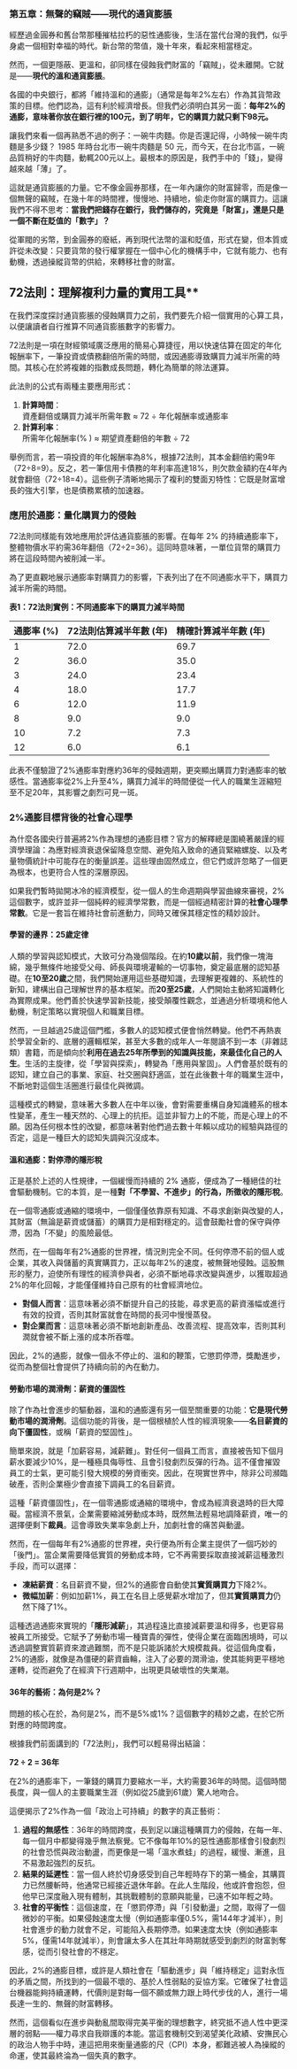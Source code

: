 ### **第五章：無聲的竊賊——現代的通貨膨脹**

經歷過金圓券和舊台幣那種摧枯拉朽的惡性通膨後，生活在當代台灣的我們，似乎身處一個相對幸福的時代。新台幣的幣值，幾十年來，看起來相當穩定。

然而，一個更隱蔽、更溫和，卻同樣在侵蝕我們財富的「竊賊」，從未離開。它就是——**現代的溫和通貨膨脹**。

各國的中央銀行，都將「維持溫和的通膨」（通常是每年2%左右）作為其貨幣政策的目標。他們認為，這有利於經濟增長。但我們必須明白其另一面：**每年2%的通膨，意味著你放在銀行裡的100元，到了明年，它的購買力就只剩下98元。**

讓我們來看一個再熟悉不過的例子：一碗牛肉麵。你是否還記得，小時候一碗牛肉麵是多少錢？ 1985 年時台北市一碗牛肉麵是 50 元，而今天，在台北市區，一碗品質稍好的牛肉麵，動輒200元以上。最根本的原因是，我們手中的「錢」，變得越來越「薄」了。

這就是通貨膨脹的力量。它不像金圓券那樣，在一年內讓你的財富歸零，而是像一個無聲的竊賊，在幾十年的時間裡，慢慢地、持續地，偷走你財富的購買力。這讓我們不得不思考：**當我們把錢存在銀行，我們儲存的，究竟是「財富」，還是只是一個不斷在貶值的「數字」？**

從軍閥的劣幣，到金圓券的廢紙，再到現代法幣的溫和貶值，形式在變，但本質或許從未改變：只要貨幣的發行權掌握在一個中心化的機構手中，它就有能力、也有動機，透過操縱貨幣的供給，來轉移社會的財富。

## 72法則：理解複利力量的實用工具**

在我們深度探討通貨膨脹的侵蝕購買力之前，我們要先介紹一個實用的心算工具，以便讓讀者自行推算不同通貨膨脹數字的影響力。

72法則是一項在財經領域廣泛應用的簡易心算捷徑，用以快速估算在固定的年化報酬率下，一筆投資或債務翻倍所需的時間，或因通膨導致購買力減半所需的時間。其核心在於將複雜的指數成長問題，轉化為簡單的除法運算。

此法則的公式有兩種主要應用形式：

1. **計算時間**：  
   資產翻倍或購買力減半所需年數 ≈ 72 ÷ 年化報酬率或通膨率 
2. **計算利率**：  
   所需年化報酬率(% ) ≈ 期望資產翻倍的年數 ÷ 72

舉例而言，若一項投資的年化報酬率為8%，根據72法則，其本金翻倍約需9年（72÷8=9）。反之，若一筆信用卡債務的年利率高達18%，則欠款金額約在4年內就會翻倍（72÷18=4）。這些例子清晰地揭示了複利的雙面刃特性：它既是財富增長的強大引擎，也是債務累積的加速器。

### **應用於通膨：量化購買力的侵蝕**

72法則同樣能有效地應用於評估通貨膨脹的影響。在每年 2% 的持續通膨率下，整體物價水平約需36年翻倍（72÷2=36）。這同時意味著，一單位貨幣的購買力將在這段時間內被削減一半。

為了更直觀地展示通膨率對購買力的影響，下表列出了在不同通膨水平下，購買力減半所需的時間。

**表1：72法則實例：不同通膨率下的購買力減半時間**

| 通膨率 (%) | 72法則估算減半年數 (年) | 精確計算減半年數 (年) |
| :---- | :---- | :---- |
| 1 | 72.0 | 69.7 |
| 2 | 36.0 | 35.0 |
| 3 | 24.0 | 23.4 |
| 4 | 18.0 | 17.7 |
| 6 | 12.0 | 11.9 |
| 8 | 9.0 | 9.0 |
| 10 | 7.2 | 7.3 |
| 12 | 6.0 | 6.1 |

此表不僅驗證了2%通膨率對應約36年的侵蝕週期，更突顯出購買力對通膨率的敏感性。當通膨率從2%上升至4%，購買力減半的時間便從一代人的職業生涯縮短至不足20年，其影響之劇烈可見一斑。


### **2%通膨目標背後的社會心理學**

為什麼各國央行普遍將2%作為理想的通膨目標？官方的解釋總是圍繞著嚴謹的經濟學理論：為應對經濟衰退保留降息空間、避免陷入致命的通貨緊縮螺旋、以及考量物價統計中可能存在的衡量誤差。這些理由固然成立，但它們或許忽略了一個更為根本，也更符合人性的深層原因。

如果我們暫時拋開冰冷的經濟模型，從一個人的生命週期與學習曲線來審視，2%這個數字，或許並非一個純粹的經濟學常數，而是一個經過精密計算的**社會心理學常數**。它是一套旨在維持社會前進動力，同時又確保其穩定性的精妙設計。

#### **學習的邊界：25歲定律**

人類的學習與認知模式，大致可分為幾個階段。在約**10歲以前**，我們像一塊海綿，幾乎無條件地接受父母、師長與環境灌輸的一切事物，奠定最底層的認知基礎。在**10至20歲**之間，我們開始運用這些基礎知識，去理解更複雜的、系統性的新知，建構出自己理解世界的基本框架。而**20至25歲**，人們開始主動將知識轉化為實際成果。他們善於快速學習新技能，接受顛覆性觀念，並通過分析環境和他人動機，制定策略以實現個人和職業目標。

然而，一旦越過25歲這個門檻，多數人的認知模式便會悄然轉變。他們不再熱衷於學習全新的、底層的邏輯框架，甚至大多數的成年人一年閱讀不到一本（非雜誌類）書籍，而是傾向於**利用在過去25年所學到的知識與技能，來最佳化自己的人生**。生活的主旋律，從「學習與探索」，轉變為「應用與鞏固」。人們會基於既有的認知，建立自己的事業、家庭、社交圈與舒適區，並在此後數十年的職業生涯中，不斷地對這個生活圈進行最佳化與微調。

這種模式的轉變，意味著大多數人在中年以後，會對需要重構自身知識體系的根本性變革，產生一種天然的、心理上的抗拒。這並非智力上的不能，而是心理上的不願。因為任何根本性的改變，都意味著對他們過去數十年賴以成功的經驗與路徑的否定，這是一種巨大的認知失調與沉沒成本。

#### **溫和通膨：對停滯的隱形稅**

正是基於上述的人性規律，一個緩慢而持續的 2% 通膨，便成為了一種絕佳的社會驅動機制。它的本質，是一種**對「不學習、不進步」的行為，所徵收的隱形稅**。

在一個零通膨或通縮的環境中，一個僅僅依靠原有知識、不尋求創新與改變的人，其財富（無論是薪資或儲蓄）的購買力是相對穩定的。這會鼓勵社會的保守與停滯，因為「不變」的風險最低。

然而，在一個每年有2%通膨的世界裡，情況則完全不同。任何停滯不前的個人或企業，其收入與儲蓄的真實購買力，正以每年2%的速度，被無聲地侵蝕。這股無形的壓力，迫使所有理性的經濟參與者，必須不斷地尋求改變與進步，以獲取超過2%的年化回報，才能僅僅維持自己原有的社會經濟地位。

* **對個人而言**：這意味著必須不斷提升自己的技能，尋求更高的薪資漲幅或進行有效的投資，否則其財富就會在時間的長河中慢慢蒸發。
* **對企業而言**：這意味著必須不斷地創新產品、改善流程、提高效率，否則其利潤就會被不斷上漲的成本所吞噬。

因此，2%的通膨，就像一個永不停止的、溫和的鞭策，它懲罰停滯，獎勵進步，從而為整個社會提供了持續向前的內在動力。

#### **勞動市場的潤滑劑：薪資的僵固性**

除了作為社會進步的驅動器，溫和的通膨還有另一個至關重要的功能：**它是現代勞動市場的潤滑劑**。這個功能的背後，是一個根植於人性的經濟現象——**名目薪資的向下僵固性**，或稱「薪資的堅固性」。

簡單來說，就是「加薪容易，減薪難」。對任何一個員工而言，直接被告知下個月薪水要減少10%，是一種極具侮辱性、且會引發劇烈反彈的行為。這不僅會摧毀員工的士氣，更可能引發大規模的勞資衝突。因此，在現實世界中，除非公司瀕臨破產，否則企業極少會直接下調員工的名目薪資。

這種「薪資僵固性」，在一個零通膨或通縮的環境中，會成為經濟衰退時的巨大障礙。當經濟不景氣，企業需要縮減勞動成本時，既然無法輕易地調降薪資，唯一的選擇便剩下**裁員**。這會導致失業率急劇上升，加劇社會的痛苦與動盪。

然而，在一個每年有2%通膨的世界裡，央行便為所有企業主提供了一個巧妙的「後門」。當企業需要降低實質的勞動成本時，它不再需要採取直接減薪這種激烈手段，而可以選擇：

* **凍結薪資**：名目薪資不變，但2%的通膨會自動使其**實質購買力**下降2%。
* **微幅加薪**：例如加薪1%，員工在名目上感覺薪水增加了，但其**實質購買力**仍然下降了1%。

這種透過通膨來實現的「**隱形減薪**」，其過程遠比直接減薪要溫和得多，也更容易被員工所接受。它賦予了勞動市場一種寶貴的彈性，使得企業在面臨困境時，可以透過調整實質薪資來渡過難關，而不是只能訴諸於大規模裁員。從這個角度看，2%的通膨，就像是為僵硬的薪資齒輪，注入了必要的潤滑油，使其能夠更平穩地運轉，從而避免了在經濟下行週期中，出現更具破壞性的失業潮。

#### **36年的藝術：為何是2%？**

問題的核心在於，為何是2%，而不是5%或1%？這個數字的精妙之處，在於它所對應的時間跨度。

根據我們前面講到的「72法則」，我們可以輕易得出結論：

**72 ÷ 2 \= 36年**

在2%的通膨率下，一筆錢的購買力要縮水一半，大約需要36年的時間。這個時間長度，與一個人的主要職業生涯（例如從25歲到61歲）驚人地吻合。

這便揭示了2%作為一個「政治上可持續」的數字的真正藝術：

1. **過程的無感性**：36年的時間跨度，長到足以讓這種購買力的侵蝕，在每一年、每一個月中都變得幾乎無法察覺。它不像每年10%的惡性通膨那樣會引發劇烈的社會恐慌與政治動盪，而更像是一場「溫水煮蛙」的過程，緩慢、漸進，且不易激起強烈的反抗。
2. **結果的延遲性**：當一個人終於切身感受到自己年輕時存下的第一桶金，其購買力已然腰斬時，他通常已經接近退休年齡。在此人生階段，他或許會抱怨，但他早已深度融入現有體制，其挑戰體制的意願與能量，已遠不如年輕之時。
3. **社會的平衡性**：這個速度，在「懲罰停滯」與「引發動盪」之間，取得了一個微妙的平衡。如果侵蝕速度太慢（例如通膨率僅0.5%，需144年才減半），則社會進步的動力就會不足，可能陷入長期停滯。如果速度太快（例如通膨率5%，僅需14年就減半），則會讓太多人在其壯年時期就感受到劇烈的財富剝奪感，從而引發社會的不穩定。

因此，2%的通膨目標，或許是人類社會在「驅動進步」與「維持穩定」這對永恆的矛盾之間，所找到的一個最不壞的、基於人性弱點的妥協方案。它確保了社會這台機器能夠持續運轉，代價則是對每一個不願或無力跟上時代步伐的人，進行一場長達一生的、無聲的財富轉移。

然而，這個看似在進步與動亂間取得完美平衡的理想數字，終究抵不過人性中更深層的弱點——權力尋求自我辯護的本能。當這套機制交到渴望美化政績、安撫民心的政治人物手中時，連這把用來衡量通膨的尺（CPI）本身，都難逃被人為操縱的命運，使其最終淪為一個失真的數字。
